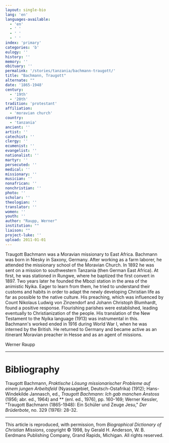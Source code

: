 ```yaml
---
layout: single-bio
lang: 'en'
languages-available:
  - 'en'
  - ' '
  - ' '
  - ' '
index: 'primary'
categories: 'b'
eulogy: ''
history: ''
memory: ''
obituary: ''
permalink: '/stories/tanzania/bachmann-traugott/'
title: "Bachmann, Traugott"
alternate: ""
date: '1865-1948'
century:
  - '19th'
  - '20th'
tradition: 'protestant'
affiliation:
  - 'moravian church'
country:
  - 'tanzania'
ancient: ''
artist: ''
catechist: ''
clergy: ''
ecumenist: ''
evangelist: ''
nationalist: ''
martyr: ''
persecuted: ''
medical: ''
missionary: ''
musician: ''
nonafrican: ''
nonchristian: ''
photo: ''
scholar: ''
theologian: ''
translator: ''
women: ''
youth: ''
author: "Raupp, Werner"
institution: ""
liaison: ""
project-luke: ''
upload: 2011-01-01
---
```




Traugott Bachmann was a Moravian missionary to East Africa. Bachmann was born in Niesky in Saxony, Germany. After working as a farm laborer, he attended the missionary school of the Moravian Church. In 1892 he was sent on a mission to southwestern Tanzania (then German East Africa). At first, he was stationed in Rungwe, where he baptized the first convert in 1897. Two years later he founded the Mbozi station in the area of the animistic Nyika. Eager to learn from them, he tried to understand their customs and habits in order to adapt the newly developing Christian life as far as possible to the native culture. His preaching, which was influenced by Count Nikolaus Ludwig von Zinzendorf and Johann Christoph Blumhardt, found a positive response. Flourishing parishes were established, leading eventually to Christianization of the people. His translation of the New Testament to the Nyika language (1913) was instrumental in this. Bachmann's worked ended in 1916 during World War I, when he was interned by the British. He returned to Germany and became active as an itinerant Moravian preacher in Hesse and as an agent of missions.

Werner Raupp

---

# Bibliography

Traugott Bachmann, *Praktische Lösung missionarischer Probleme auf einem jungen Arbeitsfeld* (Nyassagebiet, Deutsch-Ostafrika) (1912); Hans-Windekilde Jannasch, ed., *Traugott Bachmann: Ich gab manchen Anstoss* (1956; abr. ed., 1964) and *\* (enl. ed., 1976), pp. 160-169; Werner Kessler, "Traugott Bachmann (1865-1948): Ein Schüler und Zeuge Jesu," *Der Brüderbote*, no. 329 (1976): 28-32.

---

This article is reproduced, with permission, from *Biographical Dictionary of Christian Missions*, copyright © 1998, by Gerald H. Anderson, W. B. Eerdmans Publishing Company, Grand Rapids, Michigan. All rights reserved.